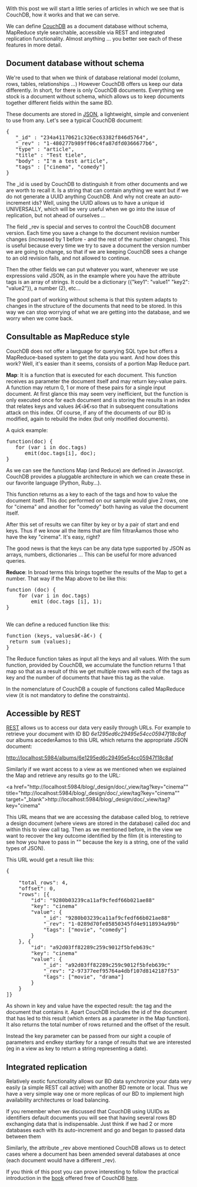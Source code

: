 With this post we will start a little series of articles in which we see that is CouchDB, how it works and that we can serve.

We can define <a title="CouchDB" href="http://couchdb.apache.org/" target="_blank">CouchDB</a> as a document database without schema, MapReduce style searchable, accessible via REST and integrated replication functionality. Almost anything ... you better see each of these features in more detail.
<h2>Document database without schema</h2>
We're used to that when we think of database relational model (column, rows, tables, relationships ...) However CouchDB offers us keep our data differently. In short, for there is only CouchDB documents. Everything we stock is a document without schema, which allows us to keep documents together different fields within the same BD.

These documents are stored in <a title="JSON" href="http://en.wikipedia.org/wiki/JSON" target="_blank">JSON</a>, a lightweight, simple and convenient to use from any. Let's see a typical CouchDB document:

<pre class="prettyprint">
{
   "_id" : "234a41170621c326ec63382f846d5764",
   "_rev" : "1-480277b989ff06c4fa87dfd0366677b6",
   "type" : "article",
   "title" : "Test tiele",
   "body" : "I'm a test article",
   "tags" : ["cinema", "comedy"]
}
</pre>

The _id is used by CouchDB to distinguish it from other documents and we are worth to recall it. Is a string that can contain anything we want but if we do not generate a UUID anything CouchDB. And why not create an auto-increment ids? Well, using the UUID allows us to have a unique id UNIVERSALLY, which will be very useful when we go into the issue of replication, but not ahead of ourselves ...

The field _rev is special and serves to control the CouchDB document version. Each time you save a change to the document revision number changes (increased by 1 before - and the rest of the number changes). This is useful because every time we try to save a document the version number we are going to change, so that if we are keeping CouchDB sees a change to an old revision fails, and not allowed to continue.

Then the other fields we can put whatever you want, whenever we use expressions valid JSON, as in the example where you have the attribute tags is an array of strings. It could be a dictionary ({"key1": "value1" "key2": "value2"}), a number (2), etc...

The good part of working without schema is that this system adapts to changes in the structure of the documents that need to be stored. In this way we can stop worrying of what we are getting into the database, and we worry when we come back.

<h2>Consultable as MapReduce style</h2>

CouchDB does not offer a language for querying SQL type but offers a MapReduce-based system to get the data you want. And how does this work? Well, it's easier than it seems, consists of a portion Map Reduce part.

<strong>Map</strong>: It is a function that is executed for each document. This function receives as parameter the document itself and may return key-value pairs. A function may return 0, 1 or more of these pairs for a single input document. At first glance this may seem very inefficient, but the function is only executed once for each document and is storing the results in an index that relates keys and values â€‹â€‹so that in subsequent consultations attack on this index. Of course, if any of the documents of our BD is modified, again to rebuild the index (but only modified documents).

A quick example:

<pre class="prettyprint">
function(doc) {
   for (var i in doc.tags)
      emit(doc.tags[i], doc);
}
</pre>

As we can see the functions Map (and Reduce) are defined in Javascript. CouchDB provides a pluggable architecture in which we can create these in our favorite language (Python, Ruby...).

This function returns as a key to each of the tags and how to value the document itself. This doc performed on our sample would give 2 rows, one for "cinema" and another for "comedy" both having as value the document itself.

After this set of results we can filter by key or by a pair of start and end keys. Thus if we know all the items that are film filtrarÃ­amos those who have the key "cinema". It's easy, right?

The good news is that the keys can be any data type supported by JSON as arrays, numbers, dictionaries ... This can be useful for more advanced queries.

<strong>Reduce</strong>: In broad terms this brings together the results of the Map to get a number. That way if the Map above to be like this:

<pre class="prettyprint">
function (doc) {
    for (var i in doc.tags)
        emit (doc.tags [i], 1);
}

</pre>
We can define a reduced function like this:
<pre class="prettyprint">
function (keys, valuesâ€‹â€‹) {
 return sum (values);
}
</pre>

The Reduce function takes as input all the keys and all values. With the sum function, provided by CouchDB, we accumulate the function returns 1 that map so that as a result of this we get multiple rows with each of the tags as key and the number of documents that have this tag as the value.

In the nomenclature of CouchDB a couple of functions called MapReduce view (it is not mandatory to define the constraints).

<h2>Accessible by REST</h2>

<a href="http://en.wikipedia.org/wiki/REST" title="REST" target="_blank">REST</a> allows us to access our data very easily through URLs. For example to retrieve your document with ID BD <em>6e1295ed6c29495e54cc05947f18c8af</em> our albums accederÃ­amos to this URL which returns the appropriate JSON document:

<a href="http://localhost:5984/albums/6e1295ed6c29495e54cc05947f18c8af" title="http://localhost:5984/albums/6e1295ed6c29495e54cc05947f18c8af" target="_blank">http://localhost:5984/albums/6e1295ed6c29495e54cc05947f18c8af</a>

Similarly if we want access to a view as we mentioned when we explained the Map and retrieve any results go to the URL:

<a href="http://localhost:5984/blog/_design/doc/_view/tag?key="cinema"" title="http://localhost:5984/blog/_design/doc/_view/tag?key="cinema"" target="_blank">http://localhost:5984/blog/_design/doc/_view/tag?key="cinema"</a>

This URL means that we are accessing the database called blog, to retrieve a design document (where views are stored in the database) called doc and within this to view call tag. Then as we mentioned before, in the view we want to recover the key outcome identified by the film (it is interesting to see how you have to pass in "" because the key is a string, one of the valid types of JSON).

This URL would get a result like this:

<pre class="prettyprint">
{

    "total_rows": 4,
    "offset": 0,
    "rows": [{
        "id": "9280b03239ca11af9cfedf66b021ae88"
        "key": "cinema"
        "value": {
            "_id": "9280b03239ca11af9cfedf66b021ae88"
            "_rev": "1-0289d70fe05850345fd4e9118934a99b"
            "tags": ["movie", "comedy"]
        }
    }, {
        "id": "a92d03ff82289c259c9012f5bfeb639c"
        "key": "cinema"
        "value": {
            "_id": "a92d03ff82289c259c9012f5bfeb639c"
            "_rev": "2-97377eef95764a4dbf107d8142187f53"
            "tags": ["movie", "drama"]
        }
    }
]}
</pre>

As shown in key and value have the expected result: the tag and the document that contains it. Apart CouchDB includes the id of the document that has led to this result (which enters as a parameter in the Map function). It also returns the total number of rows returned and the offset of the result.

Instead the key parameter can be passed from our sight a couple of parameters and endkey startkey for a range of results that we are interested (eg in a view as key to return a string representing a date).

<h2>Integrated replication</h2>

Relatively exotic functionality allows our BD data synchronize your data very easily (a simple REST call active) with another BD remote or local. Thus we have a very simple way one or more replicas of our BD to implement high availability architectures or load balancing.

If you remember when we discussed that CouchDB using UUIDs as identifiers default documents you will see that having several rows BD exchanging data that is indispensable. Just think if we had 2 or more databases each with its auto-increment and go and began to passed data between them

Similarly, the attribute _rev above mentioned CouchDB allows us to detect cases where a document has been amended several databases at once (each document would have a different _rev).

If you think of this post you can prove interesting to follow the practical introduction in the <a href="http://guide.couchdb.org/" title="Couch DB Book" target="_blank">book</a> offered free of CouchDB <a href="http://guide.couchdb.org/draft/tour.html" title="CouchDB Book" target="_blank">here</a>.



